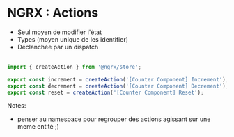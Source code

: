 <!-- .slide: class="with-code inconsolata" -->
# NGRX : Actions

- Seul moyen de modifier l'état
- Types (moyen unique de les identifier)
- Déclanchée par un dispatch<br><br>

```typescript
import { createAction } from '@ngrx/store';

export const increment = createAction('[Counter Component] Increment');
export const decrement = createAction('[Counter Component] Decrement');
export const reset = createAction('[Counter Component] Reset');
```
<!-- .element: class="big-code" -->
Notes:
- penser au namespace pour regrouper des actions agissant sur une meme entité ;)
